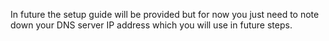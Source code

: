 In future the setup guide will be provided but for now you just need to note down your DNS server IP address which you will use in future steps.
